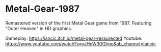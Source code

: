 # Metal-Gear-1987
Remastered version of the first Metal Gear game from 1987. Featuring "Outer Heaven" in HD graphics.

Gameplay: https://iancic.itch.io/metal-gear-ressurected
Youtube: https://www.youtube.com/watch?v=yJHnW30fDmo&ab_channel=Iancic
